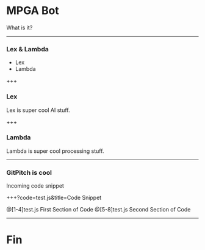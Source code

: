 # MPGA Bot

What is it?

---

### Lex & Lambda

- Lex
- Lambda

+++

### Lex

Lex is super cool AI stuff.

+++

### Lambda

Lambda is super cool processing stuff.

---
### GitPitch is cool

Incoming code snippet

+++?code=test.js&title=Code Snippet

@[1-4]test.js First Section of Code
@[5-8]test.js Second Section of Code

----
# Fin